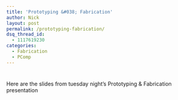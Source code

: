 ```yaml
---
title: 'Prototyping &#038; Fabrication'
author: Nick
layout: post
permalink: /prototyping-fabrication/
dsq_thread_id:
  - 1117619230
categories:
  - Fabrication
  - PComp
---
```

# 

Here are the slides from tuesday night’s Prototyping & Fabrication presentation